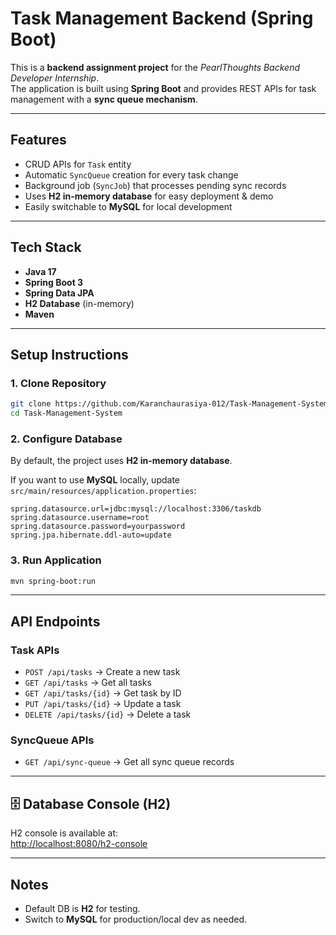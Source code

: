 # Task Management Backend (Spring Boot)

This is a **backend assignment project** for the *PearlThoughts Backend Developer Internship*.  
The application is built using **Spring Boot** and provides REST APIs for task management with a **sync queue mechanism**.

---

## Features
- CRUD APIs for `Task` entity  
- Automatic `SyncQueue` creation for every task change  
- Background job (`SyncJob`) that processes pending sync records  
- Uses **H2 in-memory database** for easy deployment & demo  
- Easily switchable to **MySQL** for local development  

---

## Tech Stack
- **Java 17**  
- **Spring Boot 3**  
- **Spring Data JPA**  
- **H2 Database** (in-memory)  
- **Maven**  

---

## Setup Instructions

### 1. Clone Repository
```bash
git clone https://github.com/Karanchaurasiya-012/Task-Management-System.git
cd Task-Management-System
```

### 2. Configure Database
By default, the project uses **H2 in-memory database**.  

If you want to use **MySQL** locally, update `src/main/resources/application.properties`:  

```properties
spring.datasource.url=jdbc:mysql://localhost:3306/taskdb
spring.datasource.username=root
spring.datasource.password=yourpassword
spring.jpa.hibernate.ddl-auto=update
```

### 3. Run Application
```bash
mvn spring-boot:run
```

---

## API Endpoints

### Task APIs
- `POST /api/tasks` → Create a new task  
- `GET /api/tasks` → Get all tasks  
- `GET /api/tasks/{id}` → Get task by ID  
- `PUT /api/tasks/{id}` → Update a task  
- `DELETE /api/tasks/{id}` → Delete a task  

### SyncQueue APIs
- `GET /api/sync-queue` → Get all sync queue records  

---

## 🗄 Database Console (H2)
H2 console is available at:  
 [http://localhost:8080/h2-console](http://localhost:8080/h2-console)  

---

## Notes
- Default DB is **H2** for testing.  
- Switch to **MySQL** for production/local dev as needed.  
